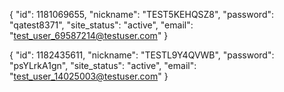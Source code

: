 {
    "id": 1181069655,
    "nickname": "TEST5KEHQSZ8",
    "password": "qatest8371",
    "site_status": "active",
    "email": "test_user_69587214@testuser.com"
}

{
    "id": 1182435611,
    "nickname": "TESTL9Y4QVWB",
    "password": "psYLrkA1gn",
    "site_status": "active",
    "email": "test_user_14025003@testuser.com"
}